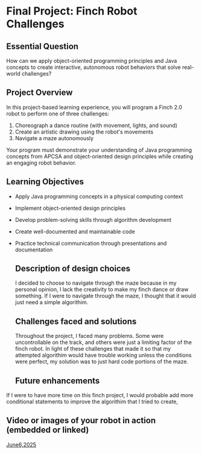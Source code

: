 # Final Project: Finch Robot Challenges

## Essential Question
How can we apply object-oriented programming principles and Java concepts to create interactive, autonomous robot behaviors that solve real-world challenges?

## Project Overview
In this project-based learning experience, you will program a Finch 2.0 robot to perform one of three challenges:
1. Choreograph a dance routine (with movement, lights, and sound)
2. Create an artistic drawing using the robot's movements
3. Navigate a maze autonomously

Your program must demonstrate your understanding of Java programming concepts from APCSA and object-oriented design principles while creating an engaging robot behavior.

## Learning Objectives
- Apply Java programming concepts in a physical computing context
- Implement object-oriented design principles
- Develop problem-solving skills through algorithm development
- Create well-documented and maintainable code
- Practice technical communication through presentations and documentation

  ## Description of design choices
  I decided to choose to navigate through the maze because in my personal opinion, I lack the creativity to make my finch dance or draw something. If I were to navigate through the maze, I thought that it would just need a simple algorithim.

  ## Challenges faced and solutions
  Throughout the project, I faced many problems. Some were uncontrollable on the track, and others were just a limiting factor of the finch robot. In light of these challenges that made it so that my attempted algorithim would have trouble working unless the conditions were perfect, my solution was to just hard code portions of the maze.

  ## Future enhancements
If I were to have more time on this finch project, I would probable add more conditional statements to improve the algorithim that I tried to create,

  ## Video or images of your robot in action (embedded or linked)
[June6,2025](https://youtube.com/shorts/IarOmL10rMA?si=drltgY5NWeoFe-PH)